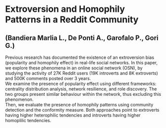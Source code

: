 # Extroversion and Homophily Patterns in a Reddit Community 
## (Bandiera Marlia L., De Ponti A., Garofalo P., Gori G.)

Previous research has documented the existence of an extroversion bias (popularity and homophily effect) in real-life social networks. 
In this paper,  we  explore these phenomena in an online social network (OSN), by studying the activity of 27K Reddit users (19K introverts and 8K extroverts) and 500K comments posted over 3 years.  
We examine the presence of popularity effect using different frameworks: centrality distribution analysis, network resilience, and role discovery. 
The two groups present similar behaviour within the network, thus excluding this phenomenon.  
Then, we evaluate the presence of homophily patterns using community detection and the conformity measure. 
Both approaches point to extroverts having higher heterophilic tendencies and introverts having higher homoplilic tendencies.
